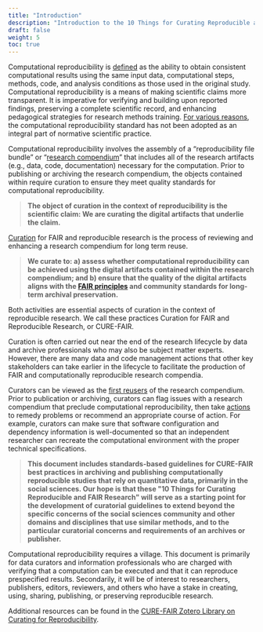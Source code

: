 ```yaml
---
title: "Introduction"
description: "Introduction to the 10 Things for Curating Reproducible and FAIR Research"
draft: false
weight: 5
toc: true
---
```

Computational reproducibility is [defined](https://www.nap.edu/catalog/25303/reproducibility-and-replicability-in-science) as the ability to obtain consistent computational results using the same input data, computational steps, methods, code, and analysis conditions as those used in the original study. Computational reproducibility is a means of making scientific claims more transparent. It is imperative for verifying and building upon reported findings, preserving a complete scientific record, and enhancing pedagogical strategies for research methods training. [For various reasons](https://doi.org/10.15497/RDA00063), the computational reproducibility standard has not been adopted as an integral part of normative scientific practice.

Computational reproducibility involves the assembly of a “reproducibility file bundle” or “[research compendium](https://research-compendium.science/)” that includes all of the research artifacts (e.g., data, code, documentation) necessary for the computation. Prior to publishing or archiving the research compendium, the objects contained within require curation to ensure they meet quality standards for computational reproducibility.

> **The object of curation in the context of reproducibility is the scientific claim: We are curating the digital artifacts that underlie the claim.**

[Curation](http://hdl.handle.net/2142/3493) for FAIR and reproducible research is the process of reviewing and enhancing a research compendium for long term reuse.

> **We curate to: a) assess whether computational reproducibility can be achieved using the digital artifacts contained within the research compendium; and b) ensure that the quality of the digital artifacts aligns with the [FAIR principles](https://www.go-fair.org/fair-principles/) and community standards for long-term archival preservation.**

Both activities are essential aspects of curation in the context of reproducible research. We call these practices Curation for FAIR and Reproducible Research, or CURE-FAIR.

Curation is often carried out near the end of the research lifecycle by data and archive professionals who may also be subject matter experts. However, there are many data and code management actions that other key stakeholders can take earlier in the lifecycle to facilitate the production of FAIR and computationally reproducible research compendia.

Curators can be viewed as the [first reusers](https://elischolar.library.yale.edu/cgi/viewcontent.cgi?article=1017&context=dayofdata) of the research compendium. Prior to publication or archiving, curators can flag issues with a research compendium that preclude computational reproducibility, then take [actions](https://www.dcc.ac.uk/about/digital-curation) to remedy problems or recommend an appropriate course of action. For example, curators can make sure that software configuration and dependency information is well-documented so that an independent researcher can recreate the computational environment with the proper technical specifications.

> **This document includes standards-based guidelines for CURE-FAIR best practices in archiving and publishing computationally reproducible studies that rely on quantitative data, primarily in the social sciences. Our hope is that these "10 Things for Curating Reproducible and FAIR Research" will serve as a starting point for the development of curatorial guidelines to extend beyond the specific concerns of the social sciences community and other domains and disciplines that use similar methods, and to the particular curatorial concerns and requirements of an archives or publisher.**

Computational reproducibility requires a village. This document is primarily for data curators and information professionals who are charged with verifying that a computation can be executed and that it can reproduce prespecified results. Secondarily, it will be of interest to researchers, publishers, editors, reviewers, and others who have a stake in creating, using, sharing, publishing, or preserving reproducible research.

Additional resources can be found in the [CURE-FAIR Zotero Library on Curating for Reproducibility](https://www.zotero.org/groups/2868459/rda_cure-fair_subgroup_1/collections/B3FA8CKT).
